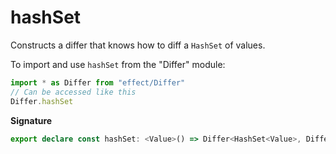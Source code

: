 # hashSet

Constructs a differ that knows how to diff a `HashSet` of values.

To import and use `hashSet` from the "Differ" module:

```ts
import * as Differ from "effect/Differ"
// Can be accessed like this
Differ.hashSet
```

**Signature**

```ts
export declare const hashSet: <Value>() => Differ<HashSet<Value>, Differ.HashSet.Patch<Value>>
```
